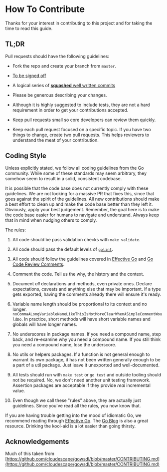 # How To Contribute

Thanks for your interest in contributing to this project and for taking the time
to read this guide.

## TL;DR

Pull requests should have the following guidelines:

+   Fork the repo and create your branch from `master`.

+   [To be signed off](https://git-scm.com/book/en/v2/Git-Tools-Signing-Your-Work)

+   A logical series of [**squashed** well written commits](https://github.com/alphagov/styleguides/blob/master/git.md)

+   Please be generous describing your changes.

+   Although it is highly suggested to include tests, they are not a hard
    requirement in order to get your contributions accepted.

+   Keep pull requests small so core developers can review them quickly.

+   Keep each pull request focused on a specific topic. If you have two things
    to change, create two pull requests.
    This helps reviewers to understand the meat of your contribution.

## Coding Style

Unless explicitly stated, we follow all coding guidelines from the Go
community. While some of these standards may seem arbitrary, they somehow seem
to result in a solid, consistent codebase.

It is possible that the code base does not currently comply with these
guidelines. We are not looking for a massive PR that fixes this, since that
goes against the spirit of the guidelines. All new contributions should make a
best effort to clean up and make the code base better than they left it.
Obviously, apply your best judgement. Remember, the goal here is to make the
code base easier for humans to navigate and understand. Always keep that in
mind when nudging others to comply.

The rules:

1.  All code should be pass validation checks with `make validate`.

2.  All code should pass the default levels of [`golint`](https://github.com/golang/lint).

3.  All code should follow the guidelines covered in [Effective Go](http://golang.org/doc/effective_go.html)
    and [Go Code Review Comments](https://github.com/golang/go/wiki/CodeReviewComments).

4.  Comment the code. Tell us the why, the history and the context.

5.  Document _all_ declarations and methods, even private ones. Declare
    expectations, caveats and anything else that may be important. If a type
    gets exported, having the comments already there will ensure it's ready.

6.  Variable name length should be proportional to its context and no longer.
    `noCommaALongVariableNameLikeThisIsNotMoreClearWhenASimpleCommentWouldDo`.
    In practice, short methods will have short variable names and globals will
    have longer names.

7.  No underscores in package names. If you need a compound name, step back,
    and re-examine why you need a compound name. If you still think you need a
    compound name, lose the underscore.

8.  No utils or helpers packages. If a function is not general enough to
    warrant its own package, it has not been written generally enough to be a
    part of a util package. Just leave it unexported and well-documented.

9.  All tests should run with `make test` or `go test` and outside tooling
    should not be required. No, we don't need another unit testing framework.
    Assertion packages are acceptable if they provide _real_ incremental value.

10. Even though we call these "rules" above, they are actually just guidelines.
    Since you've read all the rules, you now know that.

If you are having trouble getting into the mood of idiomatic Go, we recommend
reading through [Effective Go](https://golang.org/doc/effective_go.html). The
[Go Blog](https://blog.golang.org) is also a great resource. Drinking the
kool-aid is a lot easier than going thirsty.

## Acknowledgements

Much of this taken from [https://github.com/cloudescape/gowsdl/blob/master/CONTRIBUTING.md](https://github.com/cloudescape/gowsdl/blob/master/CONTRIBUTING.md)
